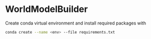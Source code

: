 # WorldModelBuilder

Create conda virtual environment and install required packages with

```bash
conda create --name <env> --file requirements.txt
```


